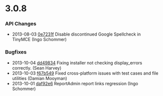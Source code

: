 # 3.0.8

### API Changes

 * 2013-08-03 [0e7231f](https://github.com/silverstripe/sapphire/commit/0e7231f) Disable discontinued Google Spellcheck in TinyMCE (Ingo Schommer)

### Bugfixes

 * 2013-10-04 [dd49834](https://github.com/silverstripe/sapphire/commit/dd49834) Fixing installer not checking display_errors correctly. (Sean Harvey)
 * 2013-10-03 [f67b549](https://github.com/silverstripe/sapphire/commit/f67b549) Fixed cross-platform issues with test cases and file utilities (Damian Mooyman)
 * 2013-10-01 [daf92e6](https://github.com/silverstripe/silverstripe-cms/commit/daf92e6) ReportAdmin report links regression (Ingo Schommer)
